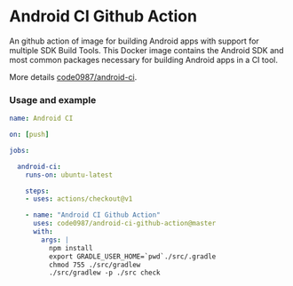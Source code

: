 # Android CI Github Action

An github action of image for building Android apps with support for multiple SDK Build Tools. This Docker image contains the Android SDK and most common packages necessary for building Android apps in a CI tool. 

More details [code0987/android-ci](https://github.com/code09887/android-ci).

### Usage and example

```yml
name: Android CI

on: [push]

jobs:

  android-ci:
    runs-on: ubuntu-latest

    steps:
    - uses: actions/checkout@v1

    - name: "Android CI Github Action"
      uses: code0987/android-ci-github-action@master
      with:
        args: |
          npm install
          export GRADLE_USER_HOME=`pwd`./src/.gradle
          chmod 755 ./src/gradlew 
          ./src/gradlew -p ./src check
```
